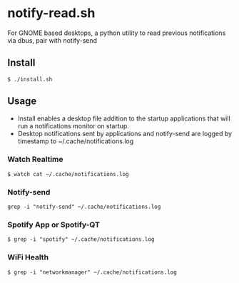 # notify-read.sh
For GNOME based desktops, a python utility to read previous notifications via dbus, pair with notify-send

## Install
`$ ./install.sh`

## Usage
- Install enables a desktop file addition to the startup applications that will run a notifications monitor on startup.
- Desktop notifications sent by applications and notify-send are logged by timestamp to ~/.cache/notifications.log

### Watch Realtime
`$ watch cat ~/.cache/notifications.log`

### Notify-send
`grep -i "notify-send" ~/.cache/notifications.log`

### Spotify App or Spotify-QT
`$ grep -i "spotify" ~/.cache/notifications.log`

### WiFi Health
`$ grep -i "networkmanager" ~/.cache/notifications.log`
